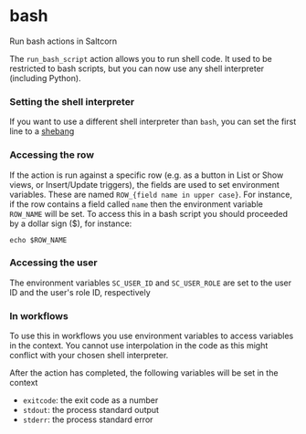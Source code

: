 # bash
Run bash actions in Saltcorn

The `run_bash_script` action allows you to run shell code. It used to be 
restricted to bash scripts, but you can now use any shell interpreter 
(including Python).

### Setting the shell interpreter

If you want to use a different shell interpreter than `bash`, you can set 
the first line to a [shebang](https://en.wikipedia.org/wiki/Shebang_(Unix))

### Accessing the row

If the action is run against a specific row (e.g. as a button in List or 
Show views, or Insert/Update triggers), the fields are used to set environment
variables. These are named `ROW_{field name in upper case}`. For instance, if 
the row contains a field called `name` then the environment variable `ROW_NAME` 
will be set. To access this in a bash script you should proceeded by a dollar sign ($),
for instance:

`echo $ROW_NAME`

### Accessing the user

The environment variables `SC_USER_ID` and `SC_USER_ROLE` are set to the 
user ID and the user's role ID, respectively

### In workflows


To use this in workflows you use environment variables to access 
variables in the context. You cannot use interpolation in the code as this might 
conflict with your chosen shell interpreter.

After the action has completed, the following variables will be set in the context 

* `exitcode`: the exit code as a number 
* `stdout`: the process standard output 
* `stderr`: the process standard error